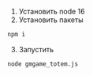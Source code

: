 1. Установить node 16
2. Установить пакеты

```bash
npm i
```

3. Запустить

```bash
node gmgame_totem.js
```
